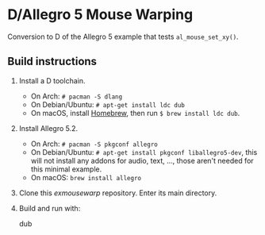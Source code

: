 D/Allegro 5 Mouse Warping
=========================

Conversion to D of the Allegro 5 example that tests `al_mouse_set_xy()`.

Build instructions
------------------

1. Install a D toolchain.
    * On Arch: `# pacman -S dlang`
    * On Debian/Ubuntu: `# apt-get install ldc dub`
    * On macOS, install [Homebrew](https://brew.sh/), then run `$ brew install ldc dub`.

2. Install Allegro 5.2.
    * On Arch: `# pacman -S pkgconf allegro`
    * On Debian/Ubuntu: `# apt-get install pkgconf liballegro5-dev`, this will not install any addons for audio, text, ..., those aren't needed for this minimal example.
    * On macOS: `brew install allegro`

3. Clone this _exmousewarp_ repository. Enter its main directory.

4. Build and run with:

    dub
